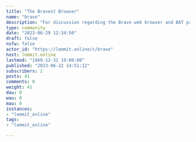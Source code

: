 ```yaml
---
title: "The Bravest Browser" 
name: "brave"
description: "For discussion regarding the Brave web browser and BAT project, including the team, future plans, and current builds."
type: community
date: "2023-06-29 12:34:50"
draft: false
nsfw: false
actor_id: "https://lemmit.online/c/brave"
host: lemmit.online
lastmod: "1969-12-31 19:00:00"
published: "2023-06-22 14:51:12"
subscribers: 2
posts: 41
comments: 0
weight: 41
dau: 0
wau: 0
mau: 0
instances:
- "lemmit_online"
tags: 
- "lemmit_online"

---
```


